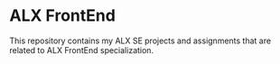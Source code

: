 # ALX FrontEnd

This repository contains my ALX SE projects and assignments that are related to ALX FrontEnd specialization.